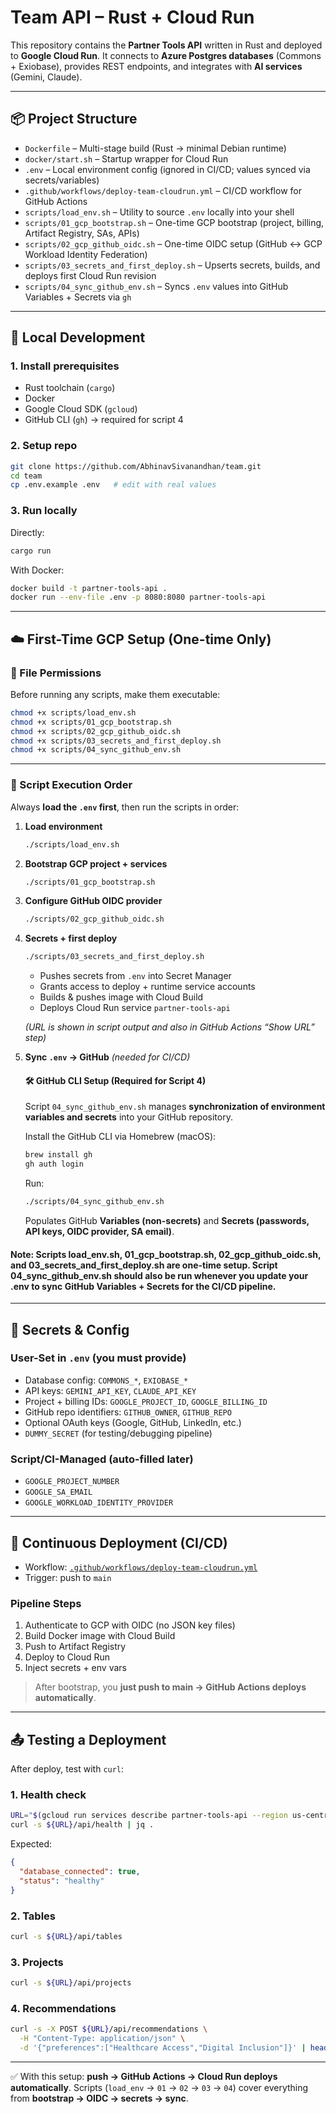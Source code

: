 # Team API – Rust + Cloud Run

This repository contains the **Partner Tools API** written in Rust and deployed to **Google Cloud Run**.
It connects to **Azure Postgres databases** (Commons + Exiobase), provides REST endpoints, and integrates with **AI services** (Gemini, Claude).

---

## 📦 Project Structure

- `Dockerfile` – Multi-stage build (Rust → minimal Debian runtime)
- `docker/start.sh` – Startup wrapper for Cloud Run
- `.env` – Local environment config (ignored in CI/CD; values synced via secrets/variables)
- `.github/workflows/deploy-team-cloudrun.yml` – CI/CD workflow for GitHub Actions
- `scripts/load_env.sh` – Utility to source `.env` locally into your shell
- `scripts/01_gcp_bootstrap.sh` – One-time GCP bootstrap (project, billing, Artifact Registry, SAs, APIs)
- `scripts/02_gcp_github_oidc.sh` – One-time OIDC setup (GitHub ↔︎ GCP Workload Identity Federation)
- `scripts/03_secrets_and_first_deploy.sh` – Upserts secrets, builds, and deploys first Cloud Run revision
- `scripts/04_sync_github_env.sh` – Syncs `.env` values into GitHub Variables + Secrets via `gh`

---

## 🚀 Local Development

### 1. Install prerequisites
- Rust toolchain (`cargo`)
- Docker
- Google Cloud SDK (`gcloud`)
- GitHub CLI (`gh`) → required for script 4

### 2. Setup repo
```bash
git clone https://github.com/AbhinavSivanandhan/team.git
cd team
cp .env.example .env   # edit with real values
```

### 3. Run locally
Directly:
```bash
cargo run
```

With Docker:
```bash
docker build -t partner-tools-api .
docker run --env-file .env -p 8080:8080 partner-tools-api
```

---

## ☁️ First-Time GCP Setup (One-time Only)

### 🔑 File Permissions
Before running any scripts, make them executable:
```bash
chmod +x scripts/load_env.sh
chmod +x scripts/01_gcp_bootstrap.sh
chmod +x scripts/02_gcp_github_oidc.sh
chmod +x scripts/03_secrets_and_first_deploy.sh
chmod +x scripts/04_sync_github_env.sh
```

---

### 📝 Script Execution Order
Always **load the `.env` first**, then run the scripts in order:

1. **Load environment**
   ```bash
   ./scripts/load_env.sh
   ```

2. **Bootstrap GCP project + services**
   ```bash
   ./scripts/01_gcp_bootstrap.sh
   ```

3. **Configure GitHub OIDC provider**
   ```bash
   ./scripts/02_gcp_github_oidc.sh
   ```

4. **Secrets + first deploy**
   ```bash
   ./scripts/03_secrets_and_first_deploy.sh
   ```

   - Pushes secrets from `.env` into Secret Manager
   - Grants access to deploy + runtime service accounts
   - Builds & pushes image with Cloud Build
   - Deploys Cloud Run service `partner-tools-api`

   *(URL is shown in script output and also in GitHub Actions “Show URL” step)*

5. **Sync `.env` → GitHub**
   *(needed for CI/CD)*

   #### 🛠 GitHub CLI Setup (Required for Script 4)
   Script `04_sync_github_env.sh` manages **synchronization of environment variables and secrets** into your GitHub repository.

   Install the GitHub CLI via Homebrew (macOS):
   ```bash
   brew install gh
   gh auth login
   ```

   Run:
   ```bash
   ./scripts/04_sync_github_env.sh
   ```

   Populates GitHub **Variables (non-secrets)** and **Secrets (passwords, API keys, OIDC provider, SA email)**.

#### Note: Scripts load_env.sh, 01_gcp_bootstrap.sh, 02_gcp_github_oidc.sh, and 03_secrets_and_first_deploy.sh are one-time setup. Script 04_sync_github_env.sh should also be run whenever you update your .env to sync GitHub Variables + Secrets for the CI/CD pipeline.

---

## 🔐 Secrets & Config

### User-Set in `.env` (you must provide)
- Database config: `COMMONS_*`, `EXIOBASE_*`
- API keys: `GEMINI_API_KEY`, `CLAUDE_API_KEY`
- Project + billing IDs: `GOOGLE_PROJECT_ID`, `GOOGLE_BILLING_ID`
- GitHub repo identifiers: `GITHUB_OWNER`, `GITHUB_REPO`
- Optional OAuth keys (Google, GitHub, LinkedIn, etc.)
- `DUMMY_SECRET` (for testing/debugging pipeline)

### Script/CI-Managed (auto-filled later)
- `GOOGLE_PROJECT_NUMBER`
- `GOOGLE_SA_EMAIL`
- `GOOGLE_WORKLOAD_IDENTITY_PROVIDER`

---

## 🤖 Continuous Deployment (CI/CD)

- Workflow: [`.github/workflows/deploy-team-cloudrun.yml`](.github/workflows/deploy-team-cloudrun.yml)
- Trigger: push to `main`

### Pipeline Steps
1. Authenticate to GCP with OIDC (no JSON key files)
2. Build Docker image with Cloud Build
3. Push to Artifact Registry
4. Deploy to Cloud Run
5. Inject secrets + env vars

> After bootstrap, you **just push to main → GitHub Actions deploys automatically**.

---

## 📤 Testing a Deployment

After deploy, test with `curl`:

### 1. Health check
```bash
URL="$(gcloud run services describe partner-tools-api --region us-central1 --format='value(status.url)')"
curl -s ${URL}/api/health | jq .
```

Expected:
```json
{
  "database_connected": true,
  "status": "healthy"
}
```

### 2. Tables
```bash
curl -s ${URL}/api/tables
```

### 3. Projects
```bash
curl -s ${URL}/api/projects
```

### 4. Recommendations
```bash
curl -s -X POST ${URL}/api/recommendations \
  -H "Content-Type: application/json" \
  -d '{"preferences":["Healthcare Access","Digital Inclusion"]}' | head
```

---

✅ With this setup: **push → GitHub Actions → Cloud Run deploys automatically**.
Scripts (`load_env` → `01` → `02` → `03` → `04`) cover everything from **bootstrap → OIDC → secrets → sync**.
